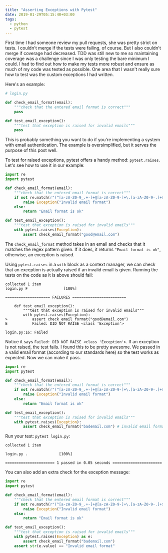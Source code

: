 ```yaml
---
title: "Asserting Exceptions with Pytest"
date: 2019-01-29T05:15:40+03:00
tags:
  - python
  - pytest
---
```


First time I had someone review my pull requests, she was pretty strict on tests. I couldn't merge if the tests were failing, of course. 
But I also couldn't merge if coverage had decreased. TDD was still new to me so maintaining coverage was a challenge since I was only testing the bare minimum I could. 
I had to find out how to make my tests more robust and ensure as much of my code was tested as possible. 
One area that I wasn't really sure how to test was the custom exceptions I had written. 

<!--more-->

Here's an example:

```python
# login.py

def check_email_format(email):
    """check that the entered email format is correct"""
    pass

def test_email_exception():
    """test that exception is raised for invalid emails"""
    pass
```

This is probably something you want to do if you're implementing a system with email authentication. The example is oversimplified, but it serves the purpose of this post well.

To test for raised exceptions, pytest offers a handy method: `pytest.raises`. Let's see how to use it in our example:

```python
import re
import pytest

def check_email_format(email):
    """check that the entered email format is correct"""
    if not re.match(r"(^[a-zA-Z0-9_.+-]+@[a-zA-Z0-9-]+\.[a-zA-Z0-9-.]+$)", email):
        raise Exception("Invalid email format")
    else:
        return "Email format is ok"

def test_email_exception():
    """test that exception is raised for invalid emails"""
    with pytest.raises(Exception):
        assert check_email_format("good@email.com")
```

The `check_email_format` method takes in an email and checks that it matches the regex pattern given. If it does, it returns `"Email format is ok"`, otherwise, an exception is raised.

Using `pytest.raises` in a `with` block as a context manager, we can check that an exception is actually raised if an invalid email is given. Running the tests on the code as it is above should fail:

```shell
collected 1 item
login.py F                [100%]

==================== FAILURES ========================

    def test_email_exception():
        """test that exception is raised for invalid emails"""
        with pytest.raises(Exception):
>           assert check_email_format("good@email.com")
E           Failed: DID NOT RAISE <class 'Exception'>

login.py:16: Failed
```

Notice it says `Failed: DID NOT RAISE <class 'Exception'>`. If an exception is not raised, the test fails. I found this to be pretty awesome. We passed in a valid email format (according to our standards here) so the test works as expected. Now we can make it pass.

```python
import re
import pytest

def check_email_format(email):
    """check that the entered email format is correct"""
    if not re.match(r"(^[a-zA-Z0-9_.+-]+@[a-zA-Z0-9-]+\.[a-zA-Z0-9-.]+$)", email):
        raise Exception("Invalid email format")
    else:
        return "Email format is ok"

def test_email_exception():
    """test that exception is raised for invalid emails"""
    with pytest.raises(Exception):
        assert check_email_format("bademail.com") # invalid email format to raise exception
```

Run your test: `pytest login.py`:

```shell
collected 1 item

login.py .              [100%]

====================== 1 passed in 0.05 seconds ======================
```

You can also add an extra check for the exception message:

```python
import re
import pytest

def check_email_format(email):
    """check that the entered email format is correct"""
    if not re.match(r"(^[a-zA-Z0-9_.+-]+@[a-zA-Z0-9-]+\.[a-zA-Z0-9-.]+$)", email):
        raise Exception("Invalid email format")
    else:
        return "Email format is ok"

def test_email_exception():
    """test that exception is raised for invalid emails"""
    with pytest.raises(Exception) as e:
        assert check_email_format("bademail.com")
    assert str(e.value) == "Invalid email format"
```

